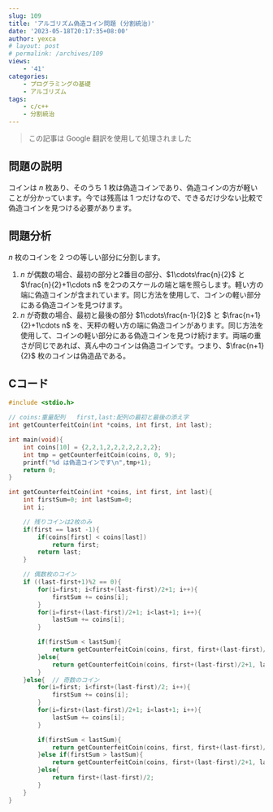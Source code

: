 ```yaml
---
slug: 109
title: 'アルゴリズム偽造コイン問題 (分割統治)'
date: '2023-05-18T20:17:35+08:00'
author: yexca
# layout: post
# permalink: /archives/109
views:
    - '41'
categories:
    - プログラミングの基礎
    - アルゴリズム
tags:
    - c/c++
    - 分割統治
---
```


> この記事は Google 翻訳を使用して処理されました

## 問題の説明

コインは $n$ 枚あり、そのうち 1 枚は偽造コインであり、偽造コインの方が軽いことが分かっています。今では残高は 1 つだけなので、できるだけ少ない比較で偽造コインを見つける必要があります。

## 問題分析

$n$ 枚のコインを 2 つの等しい部分に分割します。

1. $n$ が偶数の場合、最初の部分と2番目の部分、$1\cdots\frac{n}{2}$ と $\frac{n}{2}+1\cdots n$ を2つのスケールの端と端を照らします。軽い方の端に偽造コインが含まれています。同じ方法を使用して、コインの軽い部分にある偽造コインを見つけます。
2. $n$ が奇数の場合、最初と最後の部分 $1\cdots\frac{n-1}{2}$ と $\frac{n+1}{2}+1\cdots n$ を、天秤の軽い方の端に偽造コインがあります。同じ方法を使用して、コインの軽い部分にある偽造コインを見つけ続けます。両端の重さが同じであれば、真ん中のコインは偽造コインです。つまり、$\frac{n+1}{2}$ 枚のコインは偽造品である。

## Cコード

```c
#include <stdio.h>

// coins:重量配列   first,last:配列の最初と最後の添え字
int getCounterfeitCoin(int *coins, int first, int last);

int main(void){
    int coins[10] = {2,2,1,2,2,2,2,2,2,2};
    int tmp = getCounterfeitCoin(coins, 0, 9);
    printf("%d は偽造コインです\n",tmp+1);
    return 0;
}

int getCounterfeitCoin(int *coins, int first, int last){
    int firstSum=0; int lastSum=0;
    int i;

    // 残りコインは2枚のみ
    if(first == last -1){
        if(coins[first] < coins[last])
            return first;
        return last;
    }

    // 偶数枚のコイン
    if ((last-first+1)%2 == 0){
        for(i=first; i<first+(last-first)/2+1; i++){
            firstSum += coins[i];
        }
        for(i=first+(last-first)/2+1; i<last+1; i++){
            lastSum += coins[i];
        }

        if(firstSum < lastSum){
            return getCounterfeitCoin(coins, first, first+(last-first)/2);
        }else{
            return getCounterfeitCoin(coins, first+(last-first)/2+1, last);
        }
    }else{  // 奇数のコイン
        for(i=first; i<first+(last-first)/2; i++){
            firstSum += coins[i];
        }
        for(i=first+(last-first)/2+1; i<last+1; i++){
            lastSum += coins[i];
        }

        if(firstSum < lastSum){
            return getCounterfeitCoin(coins, first, first+(last-first)/2-1);
        }else if(firstSum > lastSum){
            return getCounterfeitCoin(coins, first+(last-first)/2+1, last);
        }else{
            return first+(last-first)/2;
        }
    }
}
```
